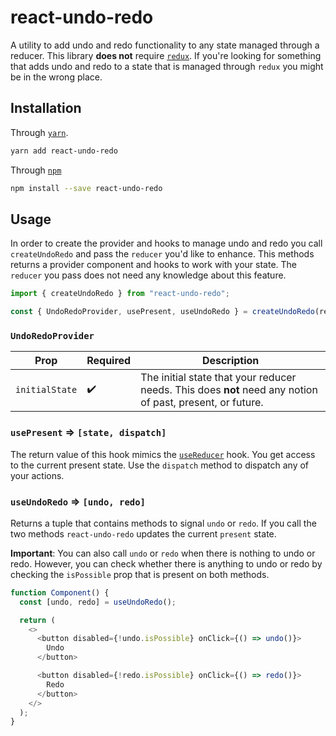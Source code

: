 # react-undo-redo

A utility to add undo and redo functionality to any state managed through a reducer.
This library **does not** require [`redux`](https://redux.js.org/).
If you're looking for something that adds undo and redo to a state that is managed through `redux` you might be in the wrong place.

## Installation

Through [`yarn`](https://yarnpkg.com/).

```sh
yarn add react-undo-redo
```

Through [`npm`](https://www.npmjs.com/)

```sh
npm install --save react-undo-redo
```

## Usage

In order to create the provider and hooks to manage undo and redo you call `createUndoRedo` and pass the `reducer` you'd like to enhance.
This methods returns a provider component and hooks to work with your state.
The `reducer` you pass does not need any knowledge about this feature.

```js
import { createUndoRedo } from "react-undo-redo";

const { UndoRedoProvider, usePresent, useUndoRedo } = createUndoRedo(reducer);
```

### `UndoRedoProvider`

| Prop           | Required | Description                                                                                               |
| -------------- | -------- | --------------------------------------------------------------------------------------------------------- |
| `initialState` | ✔️       | The initial state that your reducer needs. This does **not** need any notion of past, present, or future. |

### `usePresent` => `[state, dispatch]`

The return value of this hook mimics the [`useReducer`](https://reactjs.org/docs/hooks-reference.html#usereducer) hook.
You get access to the current present state.
Use the `dispatch` method to dispatch any of your actions.

### `useUndoRedo` => `[undo, redo]`

Returns a tuple that contains methods to signal `undo` or `redo`.
If you call the two methods `react-undo-redo` updates the current `present` state.

**Important**: You can also call `undo` or `redo` when there is nothing to undo or redo.
However, you can check whether there is anything to undo or redo by checking the `isPossible` prop that is present on both methods.

```js
function Component() {
  const [undo, redo] = useUndoRedo();

  return (
    <>
      <button disabled={!undo.isPossible} onClick={() => undo()}>
        Undo
      </button>

      <button disabled={!redo.isPossible} onClick={() => redo()}>
        Redo
      </button>
    </>
  );
}
```
